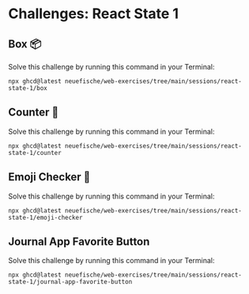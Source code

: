 # Challenges: React State 1

## Box 📦

Solve this challenge by running this command in your Terminal:

```
npx ghcd@latest neuefische/web-exercises/tree/main/sessions/react-state-1/box
```

## Counter 🧮

Solve this challenge by running this command in your Terminal:

```
npx ghcd@latest neuefische/web-exercises/tree/main/sessions/react-state-1/counter
```

## Emoji Checker 🤔

Solve this challenge by running this command in your Terminal:

```
npx ghcd@latest neuefische/web-exercises/tree/main/sessions/react-state-1/emoji-checker
```

## Journal App Favorite Button

Solve this challenge by running this command in your Terminal:

```
npx ghcd@latest neuefische/web-exercises/tree/main/sessions/react-state-1/journal-app-favorite-button
```
